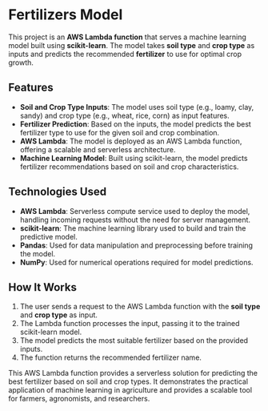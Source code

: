 
# Fertilizers Model

This project is an **AWS Lambda function** that serves a machine learning model built using **scikit-learn**. The model takes **soil type** and **crop type** as inputs and predicts the recommended **fertilizer** to use for optimal crop growth.

## Features

- **Soil and Crop Type Inputs**: The model uses soil type (e.g., loamy, clay, sandy) and crop type (e.g., wheat, rice, corn) as input features.
- **Fertilizer Prediction**: Based on the inputs, the model predicts the best fertilizer type to use for the given soil and crop combination.
- **AWS Lambda**: The model is deployed as an AWS Lambda function, offering a scalable and serverless architecture.
- **Machine Learning Model**: Built using scikit-learn, the model predicts fertilizer recommendations based on soil and crop characteristics.

## Technologies Used

- **AWS Lambda**: Serverless compute service used to deploy the model, handling incoming requests without the need for server management.
- **scikit-learn**: The machine learning library used to build and train the predictive model.
- **Pandas**: Used for data manipulation and preprocessing before training the model.
- **NumPy**: Used for numerical operations required for model predictions.
  
## How It Works

1. The user sends a request to the AWS Lambda function with the **soil type** and **crop type** as input.
2. The Lambda function processes the input, passing it to the trained scikit-learn model.
3. The model predicts the most suitable fertilizer based on the provided inputs.
4. The function returns the recommended fertilizer name.




This AWS Lambda function provides a serverless solution for predicting the best fertilizer based on soil and crop types. It demonstrates the practical application of machine learning in agriculture and provides a scalable tool for farmers, agronomists, and researchers.
